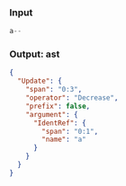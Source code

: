 ### Input
```js
a--
```

### Output: ast
```json
{
  "Update": {
    "span": "0:3",
    "operator": "Decrease",
    "prefix": false,
    "argument": {
      "IdentRef": {
        "span": "0:1",
        "name": "a"
      }
    }
  }
}
```
